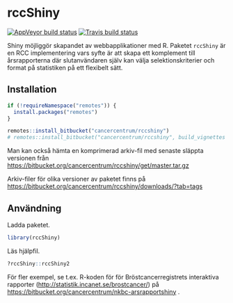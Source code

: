
# rccShiny

[![AppVeyor build
status](https://ci.appveyor.com/api/projects/status/h81m5d2ie1p7tqt2/branch/master?svg=true)](https://ci.appveyor.com/project/oc1lojo/rccshiny)
[![Travis build
status](https://travis-ci.com/oc1lojo/rccshiny.svg?branch=master)](https://travis-ci.com/oc1lojo/rccshiny)

Shiny möjliggör skapandet av webbapplikationer med R. Paketet `rccShiny`
är en RCC implementering vars syfte är att skapa ett komplement till
årsrapporterna där slutanvändaren själv kan välja selektionskriterier
och format på statistiken på ett flexibelt sätt.

## Installation

``` r
if (!requireNamespace("remotes")) {
  install.packages("remotes")
}

remotes::install_bitbucket("cancercentrum/rccshiny")
# remotes::install_bitbucket("cancercentrum/rccshiny", build_vignettes = TRUE) # även vinjetter
```

Man kan också hämta en komprimerad arkiv-fil med senaste släppta
versionen från
<https://bitbucket.org/cancercentrum/rccshiny/get/master.tar.gz>

Arkiv-filer för olika versioner av paketet finns på
<https://bitbucket.org/cancercentrum/rccshiny/downloads/?tab=tags>

## Användning

Ladda paketet.

``` r
library(rccShiny)
```

Läs hjälpfil.

``` r
?rccShiny::rccShiny2
```

För fler exempel, se t.ex. R-koden för för Bröstcancerregistrets
interaktiva rapporter (<http://statistik.incanet.se/brostcancer/>) på
<https://bitbucket.org/cancercentrum/nkbc-arsrapportshiny> .
